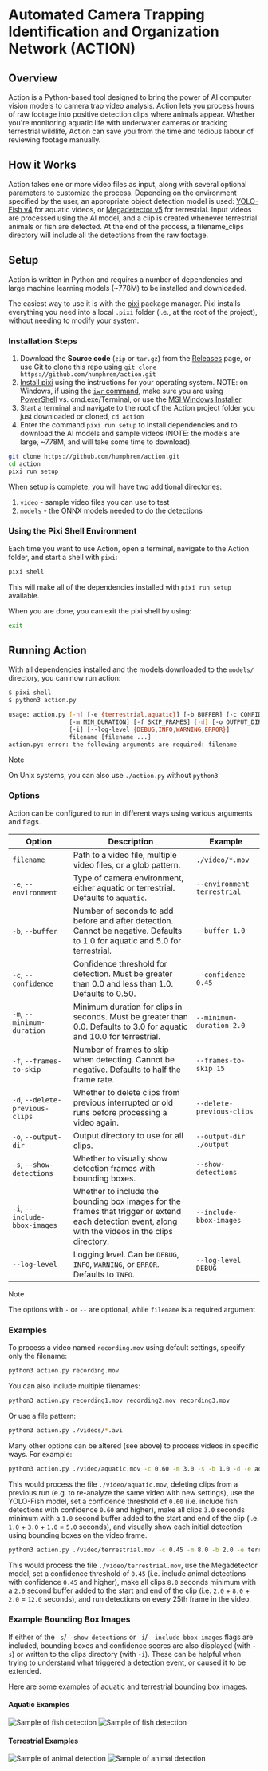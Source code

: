 # Automated Camera Trapping Identification and Organization Network (ACTION)

## Overview

Action is a Python-based tool designed to bring the power of AI computer vision models to camera trap video analysis. Action lets you process hours of raw footage into positive detection clips where animals appear. Whether you're monitoring aquatic life with underwater cameras or tracking terrestrial wildlife, Action can save you from the time and tedious labour of reviewing footage manually.

## How it Works

Action takes one or more video files as input, along with several optional parameters to customize the process. Depending on the environment specified by the user, an appropriate object detection model is used: [YOLO-Fish v4](https://github.com/tamim662/YOLO-Fish) for aquatic videos, or [Megadetector v5](https://github.com/microsoft/CameraTraps/blob/main/megadetector.md) for terrestrial. Input videos are processed using the AI model, and a clip is created whenever terrestrial animals or fish are detected. At the end of the process, a filename_clips directory will include all the detections from the raw footage.

## Setup

Action is written in Python and requires a number of dependencies and large machine learning models (~778M) to be installed and downloaded.

The easiest way to use it is with the [pixi](https://prefix.dev/docs/pixi/overview) package manager. Pixi installs everything you need into a local `.pixi` folder (i.e., at the root of the project), without needing to modify your system.

### Installation Steps

1. Download the **Source code** (`zip` or `tar.gz`) from the [Releases](https://github.com/humphrem/action/releases) page, or use Git to clone this repo using `git clone https://github.com/humphrem/action.git`
2. [Install pixi](https://prefix.dev/docs/pixi/overview#installation) using the instructions for your operating system.  NOTE: on Windows, if using the [`iwr` command](https://learn.microsoft.com/en-us/powershell/module/microsoft.powershell.utility/invoke-webrequest?view=powershell-7.3), make sure you are using [PowerShell](https://learn.microsoft.com/en-us/powershell/scripting/overview?view=powershell-7.3) vs. cmd.exe/Terminal, or use the [MSI Windows Installer](https://prefix.dev/docs/pixi/overview#windows-installer).
3. Start a terminal and navigate to the root of the Action project folder you just downloaded or cloned, `cd action`
4. Enter the command `pixi run setup` to install dependencies and to download the AI models and sample videos (NOTE: the models are large, ~778M, and will take some time to download).

```sh
git clone https://github.com/humphrem/action.git
cd action
pixi run setup
```

When setup is complete, you will have two additional directories:

1. `video` - sample video files you can use to test
2. `models` - the ONNX models needed to do the detections

### Using the Pixi Shell Environment

Each time you want to use Action, open a terminal, navigate to the Action folder, and start a shell with `pixi`:

```sh
pixi shell
```

This will make all of the dependencies installed with `pixi run setup` available.

When you are done, you can exit the pixi shell by using:

```sh
exit
```

## Running Action

With all dependencies installed and the models downloaded to the `models/` directory, you can now run action:

```sh
$ pixi shell
$ python3 action.py

usage: action.py [-h] [-e {terrestrial,aquatic}] [-b BUFFER] [-c CONFIDENCE]
                 [-m MIN_DURATION] [-f SKIP_FRAMES] [-d] [-o OUTPUT_DIR] [-s]
                 [-i] [--log-level {DEBUG,INFO,WARNING,ERROR}]
                 filename [filename ...]
action.py: error: the following arguments are required: filename
```

> [!NOTE]
> On Unix systems, you can also use `./action.py` without `python3`

### Options

Action can be configured to run in different ways using various arguments and flags.

| Option | Description | Example |
| --- | --- | --- |
| `filename` | Path to a video file, multiple video files, or a glob pattern. | `./video/*.mov` |
| `-e`, `--environment` | Type of camera environment, either aquatic or terrestrial. Defaults to `aquatic`. | `--environment terrestrial` |
| `-b`, `--buffer` | Number of seconds to add before and after detection. Cannot be negative. Defaults to 1.0 for aquatic and 5.0 for terrestrial. | `--buffer 1.0` |
| `-c`, `--confidence` | Confidence threshold for detection. Must be greater than 0.0 and less than 1.0. Defaults to 0.50. | `--confidence 0.45` |
| `-m`, `--minimum-duration` | Minimum duration for clips in seconds. Must be greater than 0.0. Defaults to 3.0 for aquatic and 10.0 for terrestrial. | `--minimum-duration 2.0` |
| `-f`, `--frames-to-skip` | Number of frames to skip when detecting. Cannot be negative. Defaults to half the frame rate. | `--frames-to-skip 15` |
| `-d`, `--delete-previous-clips` | Whether to delete clips from previous interrupted or old runs before processing a video again. | `--delete-previous-clips` |
| `-o`, `--output-dir` | Output directory to use for all clips. | `--output-dir ./output` |
| `-s`, `--show-detections` | Whether to visually show detection frames with bounding boxes. | `--show-detections` |
| `-i`, `--include-bbox-images` | Whether to include the bounding box images for the frames that trigger or extend each detection event, along with the videos in the clips directory. | `--include-bbox-images` |
| `--log-level` | Logging level. Can be `DEBUG`, `INFO`, `WARNING`, or `ERROR`. Defaults to `INFO`. | `--log-level DEBUG` |

> [!NOTE]
> The options with `-` or `--` are optional, while `filename` is a required argument

### Examples

To process a video named `recording.mov` using default settings, specify only the filename:

```sh
python3 action.py recording.mov
```

You can also include multiple filenames:

```sh
python3 action.py recording1.mov recording2.mov recording3.mov
```

Or use a file pattern:

```sh
python3 action.py ./videos/*.avi
```

Many other options can be altered (see above) to process videos in specific ways. For example:

```sh
python3 action.py ./video/aquatic.mov -c 0.60 -m 3.0 -s -b 1.0 -d -e aquatic
```

This would process the file `./video/aquatic.mov`, deleting clips from a previous run (e.g. to re-analyze the same video with new settings), use the YOLO-Fish model, set a confidence threshold of `0.60` (i.e. include fish detections with confidence `0.60` and higher), make all clips `3.0` seconds minimum with a `1.0` second buffer added to the start and end of the clip (i.e. `1.0` + `3.0` + `1.0` = `5.0` seconds), and visually show each initial detection using bounding boxes on the video frame.

```sh
python3 action.py ./video/terrestrial.mov -c 0.45 -m 8.0 -b 2.0 -e terrestrial -f 25
```

This would process the file `./video/terrestrial.mov`, use the Megadetector model, set a confidence threshold of `0.45` (i.e. include animal detections with confidence `0.45` and higher), make all clips `8.0` seconds minimum with a `2.0` second buffer added to the start and end of the clip (i.e. `2.0` + `8.0` + `2.0` = `12.0` seconds), and run detections on every 25th frame in the video.

### Example Bounding Box Images

If either of the `-s`/`--show-detections` or `-i`/`--include-bbox-images` flags are included, bounding boxes and confidence scores are also displayed (with `-s`) or written to the clips directory (with `-i`).  These can be helpful when trying to understand what triggered a detection event, or caused it to be extended.

Here are some examples of aquatic and terrestrial bounding box images.

#### Aquatic Examples

![Sample of fish detection](screenshots/fish-example.png)
![Sample of fish detection](screenshots/fish-example-2.jpg)

#### Terrestrial Examples

![Sample of animal detection](screenshots/animal-example-1.png)
![Sample of animal detection](screenshots/animal-example-2.jpg)
